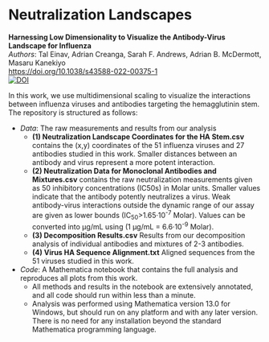 # Neutralization Landscapes
**Harnessing Low Dimensionality to Visualize the Antibody-Virus Landscape for Influenza**<br/>
*Authors*: Tal Einav, Adrian Creanga, Sarah F. Andrews, Adrian B. McDermott, Masaru Kanekiyo<br/>
https://doi.org/10.1038/s43588-022-00375-1<br/>
[![DOI](https://zenodo.org/badge/480516993.svg)](https://zenodo.org/badge/latestdoi/480516993)

In this work, we use multidimensional scaling to visualize the interactions between influenza viruses and antibodies targeting the hemagglutinin stem. The repository is structured as follows:
* *Data*: The raw measurements and results from our analysis
  * **(1) Neutralization Landscape Coordinates for the HA Stem.csv** contains the (x,y) coordinates of the 51 influenza viruses and 27 antibodies studied in this work. Smaller distances between an antibody and virus represent a more potent interaction.
  * **(2) Neutralization Data for Monoclonal Antibodies and Mixtures.csv** contains the raw neutralization measurements given as 50 inhibitory concentrations (IC50s) in Molar units. Smaller values indicate that the antibody potently neutralizes a virus. Weak antibody-virus interactions outside the dynamic range of our assay are given as lower bounds (IC<sub>50</sub>>1.65·10<sup>-7</sup> Molar). Values can be converted into μg/mL using (1 μg/mL = 6.6·10<sup>-9</sup> Molar).
  * **(3) Decomposition Results.csv** Results from our decomposition analysis of individual antibodies and mixtures of 2-3 antibodies.
  * **(4) Virus HA Sequence Alignment.txt** Aligned  sequences from the 51 viruses studied in this work.
* *Code*: A Mathematica notebook that contains the full analysis and reproduces all plots from this work.
  * All methods and results in the notebook are extensively annotated, and all code should run within less than a minute.
  * Analysis was performed using Mathematica version 13.0 for Windows, but should run on any platform and with any later version. There is no need for any installation beyond the standard Mathematica programming language.